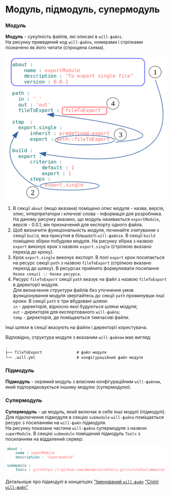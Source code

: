 # Модуль, підмодуль, супермодуль

### <a name="module"></a> Модуль 
**Модуль** - сукупність файлів, які описані в `will-файлi`.  
На рисунку приведений код `will-файла`, номерами і стрілками позначено як його читати (спрощена схема).  

![module.file.png](./Images/module.file.png)

1. В секції `about` (якщо вказана) поміщено опис модуля - назва, версія, опис, інтерпретатори і ключові слова - інформація для розробника. На даному рисунку вказано, що модуль називається `exportModule`, версія - 0.0.1, він призначений для експорту одного файла.   
2. Щоб визначити функціональність модуля, починайте зчитування з секції `build`, яка присутня в більшості `will-файлiв`. В секції `build` поміщено збірки побудови модуля. На рисунку збірка з назвою `export` виконує крок з назвою `export.single` (стрілкою вказано перехід до кроку).  
3. Крок `export.single` виконує експорт. В полі `export` крок посилається на ресурс секції `path` з назвою `fileToExport` (стрілкою вказано перехід до шляху). В ресурсах прийнято формулювати посилання `Назва секції :: Назва ресурса`.
4. Ресурс `fileToExport` секції `path` вказує на файл з назвою `fileToExport` в директорії модуля.   
Для визначення структури файлів без уточнення умов функціонування модуля звертайтесь до секції `path` проминувши інші кроки. В секції `path` є три вбудовані шляхи:  
`in` - директорія, відносно якої будуються шляхи модуля;  
`out` - директорія для експортованого `will-файла`;  
`temp` - директорія, де поміщаються тимчасові файли.  

Інші шляхи в секції вказують на файли і директорії користувача.  

Відповідно, структура модуля з вказаним `will-файлом` має вигляд:  

```
.  
├── fileToExport               # файл модуля
└── .will.yml                  # конфігураційний файл модуля

``` 

### <a name="submodule"></a> Підмодуль  
**Підмодуль** - окремий модуль з власним конфігураційним `will-файлом`, який підпорядковується іншому модулю (супермодулю). 

### <a name="supermodule"></a> Супермодуль
**Супермодуль** - це модуль, який включає в себе інші модулі (підмодулі).  
Для підключення підмодуля в секцію `submodule` `will-файлa` поміщається ресурс з посиланням на `will-файл` підмодуля.  
На рисунку показана частина `will-файла` супермодуля з назвою `superModule`. В секцію `submodule` поміщений підмодуль `Tools` з посиланням на віддалений сервер: 

![supermodule.png](./Images/supermodule.png)

Детальніше про підмодулі в концепціях ["Іменований `will-файл`](NamedAndSplitWillFile.md#named-will-file) ["Спліт `will-файл`"](NamedAndSplitWillFile.md#split-will-file)